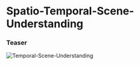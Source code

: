 # Spatio-Temporal-Scene-Understanding

### Teaser

![Temporal-Scene-Understanding](https://github.com/nalindas9/Spatio-Temporal-Scene-Understanding/assets/44141068/3fa6caa1-5d1a-45b0-9d1e-91fc4b1502bc)
